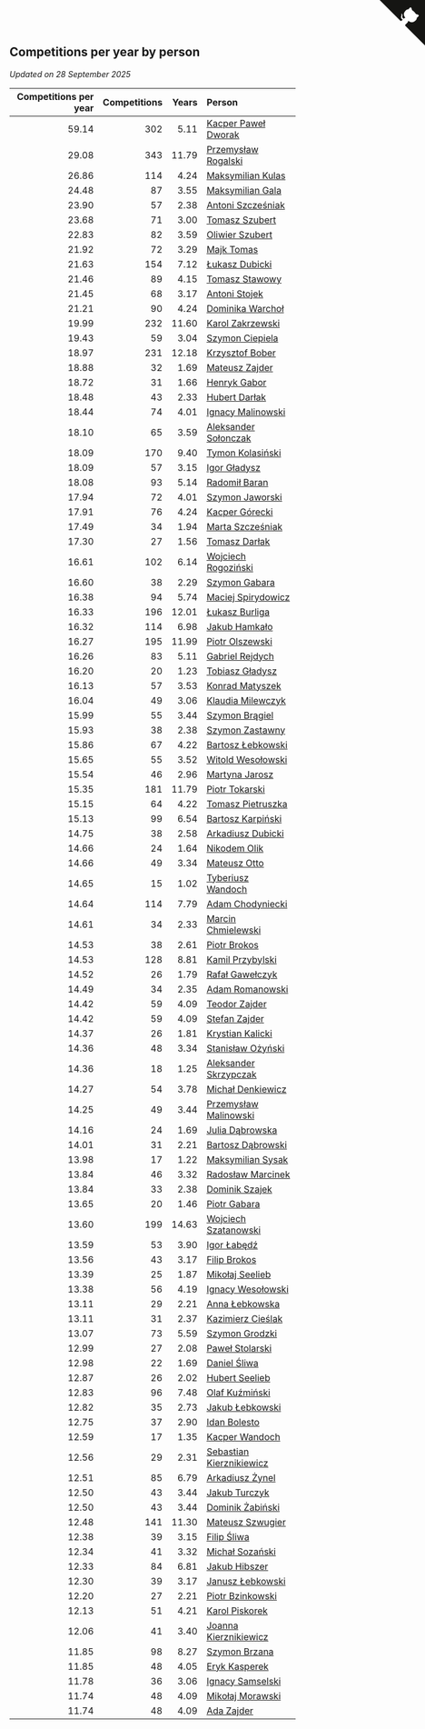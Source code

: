 ## Competitions per year by person

*Updated on 28 September 2025*

| Competitions per year | Competitions | Years | Person |
| ---: | ---: | ---: | :--- |
| 59.14 | 302 | 5.11 | [Kacper Paweł Dworak](https://www.worldcubeassociation.org/persons/2020DWOR01) |
| 29.08 | 343 | 11.79 | [Przemysław Rogalski](https://www.worldcubeassociation.org/persons/2013ROGA02) |
| 26.86 | 114 | 4.24 | [Maksymilian Kulas](https://www.worldcubeassociation.org/persons/2021KULA02) |
| 24.48 | 87 | 3.55 | [Maksymilian Gala](https://www.worldcubeassociation.org/persons/2022GALA01) |
| 23.90 | 57 | 2.38 | [Antoni Szcześniak](https://www.worldcubeassociation.org/persons/2023SZCZ04) |
| 23.68 | 71 | 3.00 | [Tomasz Szubert](https://www.worldcubeassociation.org/persons/2022SZUB02) |
| 22.83 | 82 | 3.59 | [Oliwier Szubert](https://www.worldcubeassociation.org/persons/2022SZUB01) |
| 21.92 | 72 | 3.29 | [Majk Tomas](https://www.worldcubeassociation.org/persons/2022TOMA05) |
| 21.63 | 154 | 7.12 | [Łukasz Dubicki](https://www.worldcubeassociation.org/persons/2018DUBI01) |
| 21.46 | 89 | 4.15 | [Tomasz Stawowy](https://www.worldcubeassociation.org/persons/2021STAW01) |
| 21.45 | 68 | 3.17 | [Antoni Stojek](https://www.worldcubeassociation.org/persons/2022STOJ03) |
| 21.21 | 90 | 4.24 | [Dominika Warchoł](https://www.worldcubeassociation.org/persons/2021WARC01) |
| 19.99 | 232 | 11.60 | [Karol Zakrzewski](https://www.worldcubeassociation.org/persons/2014ZAKR01) |
| 19.43 | 59 | 3.04 | [Szymon Ciepiela](https://www.worldcubeassociation.org/persons/2022CIEP01) |
| 18.97 | 231 | 12.18 | [Krzysztof Bober](https://www.worldcubeassociation.org/persons/2013BOBE01) |
| 18.88 | 32 | 1.69 | [Mateusz Zajder](https://www.worldcubeassociation.org/persons/2024ZAJD01) |
| 18.72 | 31 | 1.66 | [Henryk Gabor](https://www.worldcubeassociation.org/persons/2024GABO02) |
| 18.48 | 43 | 2.33 | [Hubert Darłak](https://www.worldcubeassociation.org/persons/2023DARL03) |
| 18.44 | 74 | 4.01 | [Ignacy Malinowski](https://www.worldcubeassociation.org/persons/2021MALI02) |
| 18.10 | 65 | 3.59 | [Aleksander Sołonczak](https://www.worldcubeassociation.org/persons/2022SOLO01) |
| 18.09 | 170 | 9.40 | [Tymon Kolasiński](https://www.worldcubeassociation.org/persons/2016KOLA02) |
| 18.09 | 57 | 3.15 | [Igor Gładysz](https://www.worldcubeassociation.org/persons/2022GLAD01) |
| 18.08 | 93 | 5.14 | [Radomił Baran](https://www.worldcubeassociation.org/persons/2020BARA02) |
| 17.94 | 72 | 4.01 | [Szymon Jaworski](https://www.worldcubeassociation.org/persons/2021JAWO01) |
| 17.91 | 76 | 4.24 | [Kacper Górecki](https://www.worldcubeassociation.org/persons/2021GORE01) |
| 17.49 | 34 | 1.94 | [Marta Szcześniak](https://www.worldcubeassociation.org/persons/2023SZCZ07) |
| 17.30 | 27 | 1.56 | [Tomasz Darłak](https://www.worldcubeassociation.org/persons/2024DARL01) |
| 16.61 | 102 | 6.14 | [Wojciech Rogoziński](https://www.worldcubeassociation.org/persons/2019ROGO04) |
| 16.60 | 38 | 2.29 | [Szymon Gabara](https://www.worldcubeassociation.org/persons/2023GABA01) |
| 16.38 | 94 | 5.74 | [Maciej Spirydowicz](https://www.worldcubeassociation.org/persons/2020SPIR01) |
| 16.33 | 196 | 12.01 | [Łukasz Burliga](https://www.worldcubeassociation.org/persons/2013BURL01) |
| 16.32 | 114 | 6.98 | [Jakub Hamkało](https://www.worldcubeassociation.org/persons/2018HAMK01) |
| 16.27 | 195 | 11.99 | [Piotr Olszewski](https://www.worldcubeassociation.org/persons/2013OLSZ02) |
| 16.26 | 83 | 5.11 | [Gabriel Rejdych](https://www.worldcubeassociation.org/persons/2020REJD01) |
| 16.20 | 20 | 1.23 | [Tobiasz Gładysz](https://www.worldcubeassociation.org/persons/2024GLAD02) |
| 16.13 | 57 | 3.53 | [Konrad Matyszek](https://www.worldcubeassociation.org/persons/2022MATY02) |
| 16.04 | 49 | 3.06 | [Klaudia Milewczyk](https://www.worldcubeassociation.org/persons/2022MILE05) |
| 15.99 | 55 | 3.44 | [Szymon Brągiel](https://www.worldcubeassociation.org/persons/2022BRAG03) |
| 15.93 | 38 | 2.38 | [Szymon Zastawny](https://www.worldcubeassociation.org/persons/2023ZAST01) |
| 15.86 | 67 | 4.22 | [Bartosz Łebkowski](https://www.worldcubeassociation.org/persons/2021LEBK01) |
| 15.65 | 55 | 3.52 | [Witold Wesołowski](https://www.worldcubeassociation.org/persons/2022WESO01) |
| 15.54 | 46 | 2.96 | [Martyna Jarosz](https://www.worldcubeassociation.org/persons/2022JARO01) |
| 15.35 | 181 | 11.79 | [Piotr Tokarski](https://www.worldcubeassociation.org/persons/2013TOKA01) |
| 15.15 | 64 | 4.22 | [Tomasz Pietruszka](https://www.worldcubeassociation.org/persons/2021PIET01) |
| 15.13 | 99 | 6.54 | [Bartosz Karpiński](https://www.worldcubeassociation.org/persons/2019KARP03) |
| 14.75 | 38 | 2.58 | [Arkadiusz Dubicki](https://www.worldcubeassociation.org/persons/2023DUBI01) |
| 14.66 | 24 | 1.64 | [Nikodem Olik](https://www.worldcubeassociation.org/persons/2024OLIK01) |
| 14.66 | 49 | 3.34 | [Mateusz Otto](https://www.worldcubeassociation.org/persons/2022OTTO01) |
| 14.65 | 15 | 1.02 | [Tyberiusz Wandoch](https://www.worldcubeassociation.org/persons/2024WAND03) |
| 14.64 | 114 | 7.79 | [Adam Chodyniecki](https://www.worldcubeassociation.org/persons/2017CHOD02) |
| 14.61 | 34 | 2.33 | [Marcin Chmielewski](https://www.worldcubeassociation.org/persons/2023CHMI01) |
| 14.53 | 38 | 2.61 | [Piotr Brokos](https://www.worldcubeassociation.org/persons/2023BROK01) |
| 14.53 | 128 | 8.81 | [Kamil Przybylski](https://www.worldcubeassociation.org/persons/2016PRZY01) |
| 14.52 | 26 | 1.79 | [Rafał Gawełczyk](https://www.worldcubeassociation.org/persons/2023GAWE01) |
| 14.49 | 34 | 2.35 | [Adam Romanowski](https://www.worldcubeassociation.org/persons/2023ROMA10) |
| 14.42 | 59 | 4.09 | [Teodor Zajder](https://www.worldcubeassociation.org/persons/2021ZAJD03) |
| 14.42 | 59 | 4.09 | [Stefan Zajder](https://www.worldcubeassociation.org/persons/2021ZAJD02) |
| 14.37 | 26 | 1.81 | [Krystian Kalicki](https://www.worldcubeassociation.org/persons/2023KALI10) |
| 14.36 | 48 | 3.34 | [Stanisław Ożyński](https://www.worldcubeassociation.org/persons/2022OZYN01) |
| 14.36 | 18 | 1.25 | [Aleksander Skrzypczak](https://www.worldcubeassociation.org/persons/2024SKRZ01) |
| 14.27 | 54 | 3.78 | [Michał Denkiewicz](https://www.worldcubeassociation.org/persons/2021DENK01) |
| 14.25 | 49 | 3.44 | [Przemysław Malinowski](https://www.worldcubeassociation.org/persons/2022MALI01) |
| 14.16 | 24 | 1.69 | [Julia Dąbrowska](https://www.worldcubeassociation.org/persons/2024DABR01) |
| 14.01 | 31 | 2.21 | [Bartosz Dąbrowski](https://www.worldcubeassociation.org/persons/2023DABR07) |
| 13.98 | 17 | 1.22 | [Maksymilian Sysak](https://www.worldcubeassociation.org/persons/2024SYSA01) |
| 13.84 | 46 | 3.32 | [Radosław Marcinek](https://www.worldcubeassociation.org/persons/2022MARC05) |
| 13.84 | 33 | 2.38 | [Dominik Szajek](https://www.worldcubeassociation.org/persons/2023SZAJ01) |
| 13.65 | 20 | 1.46 | [Piotr Gabara](https://www.worldcubeassociation.org/persons/2024GABA02) |
| 13.60 | 199 | 14.63 | [Wojciech Szatanowski](https://www.worldcubeassociation.org/persons/2011SZAT01) |
| 13.59 | 53 | 3.90 | [Igor Łabędź](https://www.worldcubeassociation.org/persons/2021LABE01) |
| 13.56 | 43 | 3.17 | [Filip Brokos](https://www.worldcubeassociation.org/persons/2022BROK03) |
| 13.39 | 25 | 1.87 | [Mikołaj Seelieb](https://www.worldcubeassociation.org/persons/2023SEEL04) |
| 13.38 | 56 | 4.19 | [Ignacy Wesołowski](https://www.worldcubeassociation.org/persons/2021WESO01) |
| 13.11 | 29 | 2.21 | [Anna Łebkowska](https://www.worldcubeassociation.org/persons/2023LEBK04) |
| 13.11 | 31 | 2.37 | [Kazimierz Cieślak](https://www.worldcubeassociation.org/persons/2023CIES01) |
| 13.07 | 73 | 5.59 | [Szymon Grodzki](https://www.worldcubeassociation.org/persons/2020GROD01) |
| 12.99 | 27 | 2.08 | [Paweł Stolarski](https://www.worldcubeassociation.org/persons/2023STOL04) |
| 12.98 | 22 | 1.69 | [Daniel Śliwa](https://www.worldcubeassociation.org/persons/2024SLIW01) |
| 12.87 | 26 | 2.02 | [Hubert Seelieb](https://www.worldcubeassociation.org/persons/2023SEEL02) |
| 12.83 | 96 | 7.48 | [Olaf Kuźmiński](https://www.worldcubeassociation.org/persons/2018KUZM02) |
| 12.82 | 35 | 2.73 | [Jakub Łebkowski](https://www.worldcubeassociation.org/persons/2023LEBK01) |
| 12.75 | 37 | 2.90 | [Idan Bolesto](https://www.worldcubeassociation.org/persons/2022BOLE01) |
| 12.59 | 17 | 1.35 | [Kacper Wandoch](https://www.worldcubeassociation.org/persons/2024WAND01) |
| 12.56 | 29 | 2.31 | [Sebastian Kierznikiewicz](https://www.worldcubeassociation.org/persons/2023KIER02) |
| 12.51 | 85 | 6.79 | [Arkadiusz Żynel](https://www.worldcubeassociation.org/persons/2018ZYNE01) |
| 12.50 | 43 | 3.44 | [Jakub Turczyk](https://www.worldcubeassociation.org/persons/2022TURC02) |
| 12.50 | 43 | 3.44 | [Dominik Żabiński](https://www.worldcubeassociation.org/persons/2022ZABI01) |
| 12.48 | 141 | 11.30 | [Mateusz Szwugier](https://www.worldcubeassociation.org/persons/2014SZWU01) |
| 12.38 | 39 | 3.15 | [Filip Śliwa](https://www.worldcubeassociation.org/persons/2022SLIW01) |
| 12.34 | 41 | 3.32 | [Michał Sozański](https://www.worldcubeassociation.org/persons/2022SOZA02) |
| 12.33 | 84 | 6.81 | [Jakub Hibszer](https://www.worldcubeassociation.org/persons/2018HIBS01) |
| 12.30 | 39 | 3.17 | [Janusz Łebkowski](https://www.worldcubeassociation.org/persons/2022LEBK01) |
| 12.20 | 27 | 2.21 | [Piotr Bzinkowski](https://www.worldcubeassociation.org/persons/2023BZIN01) |
| 12.13 | 51 | 4.21 | [Karol Piskorek](https://www.worldcubeassociation.org/persons/2021PISK01) |
| 12.06 | 41 | 3.40 | [Joanna Kierznikiewicz](https://www.worldcubeassociation.org/persons/2022KIER01) |
| 11.85 | 98 | 8.27 | [Szymon Brzana](https://www.worldcubeassociation.org/persons/2017BRZA01) |
| 11.85 | 48 | 4.05 | [Eryk Kasperek](https://www.worldcubeassociation.org/persons/2021KASP01) |
| 11.78 | 36 | 3.06 | [Ignacy Samselski](https://www.worldcubeassociation.org/persons/2022SAMS03) |
| 11.74 | 48 | 4.09 | [Mikołaj Morawski](https://www.worldcubeassociation.org/persons/2021MORA01) |
| 11.74 | 48 | 4.09 | [Ada Zajder](https://www.worldcubeassociation.org/persons/2021ZAJD01) |


<a href="https://github.com/maxidragon/wca_statistics_pl" class="github-corner" aria-label="View source on Github"><svg width="80" height="80" viewBox="0 0 250 250" style="fill:#151513; color:#fff; position: absolute; top: 0; border: 0; right: 0;" aria-hidden="true"><path d="M0,0 L115,115 L130,115 L142,142 L250,250 L250,0 Z"></path><path d="M128.3,109.0 C113.8,99.7 119.0,89.6 119.0,89.6 C122.0,82.7 120.5,78.6 120.5,78.6 C119.2,72.0 123.4,76.3 123.4,76.3 C127.3,80.9 125.5,87.3 125.5,87.3 C122.9,97.6 130.6,101.9 134.4,103.2" fill="currentColor" style="transform-origin: 130px 106px;" class="octo-arm"></path><path d="M115.0,115.0 C114.9,115.1 118.7,116.5 119.8,115.4 L133.7,101.6 C136.9,99.2 139.9,98.4 142.2,98.6 C133.8,88.0 127.5,74.4 143.8,58.0 C148.5,53.4 154.0,51.2 159.7,51.0 C160.3,49.4 163.2,43.6 171.4,40.1 C171.4,40.1 176.1,42.5 178.8,56.2 C183.1,58.6 187.2,61.8 190.9,65.4 C194.5,69.0 197.7,73.2 200.1,77.6 C213.8,80.2 216.3,84.9 216.3,84.9 C212.7,93.1 206.9,96.0 205.4,96.6 C205.1,102.4 203.0,107.8 198.3,112.5 C181.9,128.9 168.3,122.5 157.7,114.1 C157.9,116.9 156.7,120.9 152.7,124.9 L141.0,136.5 C139.8,137.7 141.6,141.9 141.8,141.8 Z" fill="currentColor" class="octo-body"></path></svg></a><style>.github-corner:hover .octo-arm{animation:octocat-wave 560ms ease-in-out}@keyframes octocat-wave{0%,100%{transform:rotate(0)}20%,60%{transform:rotate(-25deg)}40%,80%{transform:rotate(10deg)}}@media (max-width:500px){.github-corner:hover .octo-arm{animation:none}.github-corner .octo-arm{animation:octocat-wave 560ms ease-in-out}}</style>
